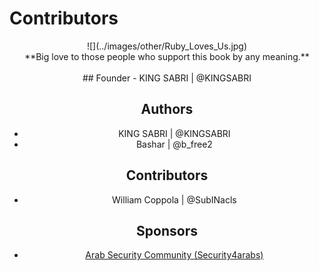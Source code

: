 # Contributors


<center>![](../images/other/Ruby_Loves_Us.jpg)


<center>**Big love to those people who support this book by any meaning.**
<br><br>
## Founder
- KING SABRI | @KINGSABRI

## Authors 
- KING SABRI | @KINGSABRI
- Bashar | @b_free2

## Contributors
- William Coppola | @SubINacls

## Sponsors
- [Arab Security Community (Security4arabs)][1]


<br><br><br>
---
[1]: http://www.security4arabs.com/